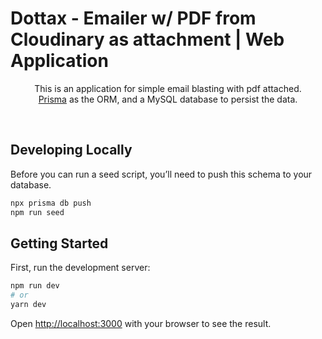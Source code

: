 # Dottax - Emailer w/ PDF from Cloudinary as attachment | Web Application

<p align="center">
This is an application for simple email blasting with pdf attached.<br/>
<a href="https://www.prisma.io/">Prisma</a> as the ORM, and a MySQL database to persist the data.</p>

<br/>

## Developing Locally

Before you can run a seed script, you’ll need to push this schema to your database.
```bash
npx prisma db push
npm run seed
```

## Getting Started

First, run the development server:

```bash
npm run dev
# or
yarn dev
```

Open [http://localhost:3000](http://localhost:3000) with your browser to see the result.
